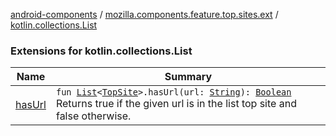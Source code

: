 [android-components](../../index.md) / [mozilla.components.feature.top.sites.ext](../index.md) / [kotlin.collections.List](./index.md)

### Extensions for kotlin.collections.List

| Name | Summary |
|---|---|
| [hasUrl](has-url.md) | `fun `[`List`](https://kotlinlang.org/api/latest/jvm/stdlib/kotlin.collections/-list/index.html)`<`[`TopSite`](../../mozilla.components.feature.top.sites/-top-site/index.md)`>.hasUrl(url: `[`String`](https://kotlinlang.org/api/latest/jvm/stdlib/kotlin/-string/index.html)`): `[`Boolean`](https://kotlinlang.org/api/latest/jvm/stdlib/kotlin/-boolean/index.html)<br>Returns true if the given url is in the list top site and false otherwise. |
